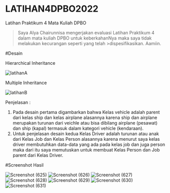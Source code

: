 # LATIHAN4DPBO2022
Latihan Praktikum 4 Mata Kuliah DPBO

>Saya Alya Chairunnisa mengerjakan evaluasi Latihan Praktikum 4 dalam mata kuliah DPBO untuk keberkahanNya maka saya tidak melakukan kecurangan seperti yang telah >dispesifikasikan. Aamiin.

#Desain

Hierarchical Inheritance

![latihanA](https://user-images.githubusercontent.com/75361865/156930960-bb3d6d35-14bb-4e6a-930f-af17904c4d67.png)

Multiple Inheritance

![latihanB](https://user-images.githubusercontent.com/75361865/156930971-2597edd1-8439-4052-afaf-8f7f7e9a9cac.png)

Penjelasan :
1. Pada desain pertama digambarkan bahwa Kelas vehicle adalah parent dari kelas ship dan kelas airplane alasannya karena ship dan airplane merupakan turunan dari veichle atau bisa dibilang airplane (pesawat) dan ship (kapal) termasuk dalam kategori vehicle (kendaraan).
2. Untuk penjelasan desain kedua Kelas Driver adalah turunan atau anak dari Kelas Job dan Kelas Person alasannya karena menurut saya kelas driver membutuhkan data-data yang ada pada kelas job dan juga person maka dari itu saya memutuskan untuk membuat Kelas Person dan Job parent dari Kelas Driver.

#Screenshot Hasil

![Screenshot (625)](https://user-images.githubusercontent.com/75361865/156931438-466aa692-a412-49fa-bd4f-1edb574a1a60.png)
![Screenshot (626)](https://user-images.githubusercontent.com/75361865/156931440-acc1d4de-78b2-4f31-a11e-4dcfb861b20d.png)
![Screenshot (627)](https://user-images.githubusercontent.com/75361865/156931447-22e8045a-2d48-413d-8b94-7414aafb5909.png)
![Screenshot (628)](https://user-images.githubusercontent.com/75361865/156931448-630eaec0-d904-49e1-b8f4-369f48c8251d.png)
![Screenshot (629)](https://user-images.githubusercontent.com/75361865/156931451-2fa83a6d-f89c-4ba5-a6dd-786314fae4f7.png)
![Screenshot (630)](https://user-images.githubusercontent.com/75361865/156931454-1878b4bb-0450-481d-9b16-164ae24dfb64.png)
![Screenshot (631)](https://user-images.githubusercontent.com/75361865/156931458-e60de499-0113-4cec-bbf0-cec705c9890a.png)
